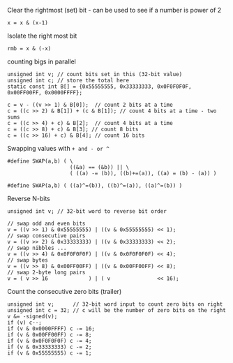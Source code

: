 
Clear the rightmost (set) bit - can be used to see if a number is power of 2
```
x = x & (x-1)
```

Isolate the right most bit
```
rmb = x & (-x)
```

counting bigs in parallel

```
unsigned int v; // count bits set in this (32-bit value)
unsigned int c; // store the total here
static const int B[] = {0x55555555, 0x33333333, 0x0F0F0F0F, 0x00FF00FF, 0x0000FFFF};

c = v - ((v >> 1) & B[0]);  // count 2 bits at a time
c = ((c >> 2) & B[1]) + (c & B[1]); // count 4 bits at a time - two sums
c = ((c >> 4) + c) & B[2];  // count 4 bits at a time
c = ((c >> 8) + c) & B[3]; // count 8 bits
c = ((c >> 16) + c) & B[4]; // count 16 bits
```

Swapping values with ```+ and - or ^```
```
#define SWAP(a,b) ( \
                    ((&a) == (&b)) || \
                    ( ((a) -= (b)), ((b)+=(a)), ((a) = (b) - (a)) )
                    
#define SWAP(a,b) ( ((a)^=(b)), ((b)^=(a)), ((a)^=(b)) )

```

Reverse N-bits
```
unsigned int v; // 32-bit word to reverse bit order

// swap odd and even bits
v = ((v >> 1) & 0x55555555) | ((v & 0x55555555) << 1);
// swap consecutive pairs
v = ((v >> 2) & 0x33333333) | ((v & 0x33333333) << 2);
// swap nibbles ... 
v = ((v >> 4) & 0x0F0F0F0F) | ((v & 0x0F0F0F0F) << 4);
// swap bytes
v = ((v >> 8) & 0x00FF00FF) | ((v & 0x00FF00FF) << 8);
// swap 2-byte long pairs
v = ( v >> 16             ) | ( v               << 16);
```

Count the consecutive zero bits (trailer)
```
unsigned int v;      // 32-bit word input to count zero bits on right
unsigned int c = 32; // c will be the number of zero bits on the right
v &= -signed(v);
if (v) c--;
if (v & 0x0000FFFF) c -= 16;
if (v & 0x00FF00FF) c -= 8;
if (v & 0x0F0F0F0F) c -= 4;
if (v & 0x33333333) c -= 2;
if (v & 0x55555555) c -= 1;
```


